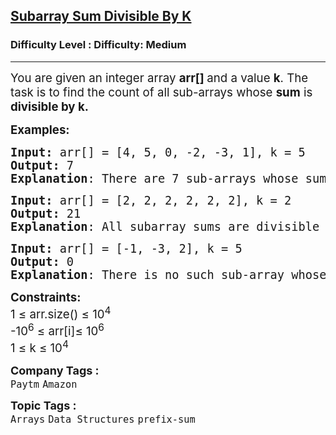 <h2><a href="https://www.geeksforgeeks.org/problems/sub-array-sum-divisible-by-k2617/1">Subarray Sum Divisible By K</a></h2><h3>Difficulty Level : Difficulty: Medium</h3><hr><div class="problems_problem_content__Xm_eO"><p><span style="font-size: 14pt;">You are given an integer array <strong>arr[] </strong>and a value <strong>k</strong>. The task is to find the count of all sub-arrays whose <strong>sum</strong> is <strong>divisible by k.</strong></span></p>
<p><span style="font-size: 14pt;"><strong>Examples:</strong></span></p>
<pre><span style="font-size: 14pt;"><strong>Input: </strong>arr[] = [4, 5, 0, -2, -3, 1], k = 5
<strong>Output:</strong> 7
<strong>Explanation</strong>: There are 7 sub-arrays whose sum is divisible by k: [4, 5, 0, -2, -3, 1], [5], [5, 0], [5, 0, -2, -3], [0], [0, -2, -3] and [-2, -3]
</span></pre>
<pre><span style="font-size: 14pt;"><strong>Input: </strong>arr[] = [2, 2, 2, 2, 2, 2], k = 2
<strong>Output:</strong> 21
<strong>Explanation</strong>: All subarray sums are divisible by 2
</span></pre>
<pre><span style="font-size: 14pt;"><strong>Input: </strong>arr[] = [-1, -3, 2], k = 5
<strong>Output:</strong> 0
<strong>Explanation</strong>: There is no such sub-array whose sum is divisible by k.</span></pre>
<p><span style="font-size: 14pt;"><strong>Constraints:</strong><br>1 ≤ arr.size() ≤ 10<sup>4<br></sup></span><span style="font-size: 14pt;"><span style="font-size: 18.6667px;">-10<sup>6</sup> ≤ arr[i]≤ 10<sup>6<br></sup></span></span><span style="font-size: 14pt;"><span style="font-size: 18.6667px;"><span style="font-size: 18.6667px;">1 ≤ k ≤ 10<sup>4</sup></span></span></span></p></div><p><span style=font-size:18px><strong>Company Tags : </strong><br><code>Paytm</code>&nbsp;<code>Amazon</code>&nbsp;<br><p><span style=font-size:18px><strong>Topic Tags : </strong><br><code>Arrays</code>&nbsp;<code>Data Structures</code>&nbsp;<code>prefix-sum</code>&nbsp;